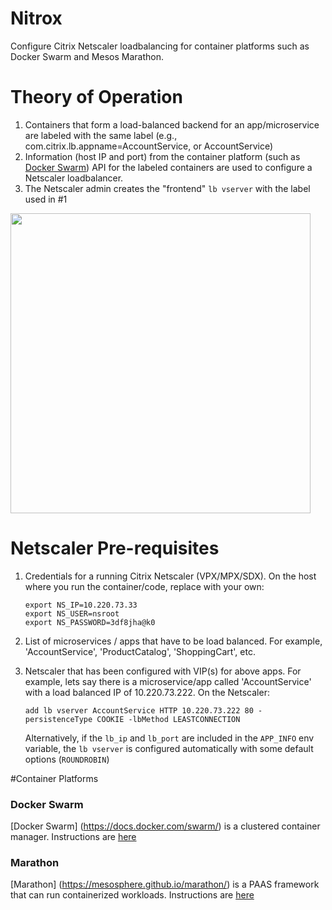 # Nitrox
Configure Citrix Netscaler loadbalancing for container platforms such as Docker Swarm and Mesos Marathon. 

# Theory of Operation
1. Containers that form a load-balanced backend for an app/microservice are labeled with the same label (e.g., com.citrix.lb.appname=AccountService, or AccountService)
2. Information (host IP and port) from the container platform (such as  [Docker Swarm](https://docs.docker.com/swarm/)) API for the labeled containers are used to configure a Netscaler loadbalancer.
3. The Netscaler admin creates the "frontend" `lb vserver` with the label used in #1

<img src="https://github.com/chiradeep/nitrox/blob/master/nitrox.png" width="480"/>

# Netscaler Pre-requisites

1. Credentials for a running Citrix Netscaler (VPX/MPX/SDX). On the host where you run the container/code, replace with your own:

   ````
   export NS_IP=10.220.73.33
   export NS_USER=nsroot
   export NS_PASSWORD=3df8jha@k0
   ````

2. List of microservices / apps that have to be load balanced. For example, 'AccountService', 'ProductCatalog', 'ShoppingCart', etc.
3. Netscaler that has been configured with VIP(s) for above apps. For example, lets say there is a microservice/app called 'AccountService' with a load balanced IP of 10.220.73.222. On the Netscaler:

    ```
    add lb vserver AccountService HTTP 10.220.73.222 80 -persistenceType COOKIE -lbMethod LEASTCONNECTION
    ```
    
    Alternatively, if the `lb_ip` and `lb_port` are included in the `APP_INFO` env variable, the `lb vserver` is configured automatically with some default options (`ROUNDROBIN`)

#Container Platforms

### Docker Swarm
[Docker Swarm] (https://docs.docker.com/swarm/) is a clustered container manager. Instructions are [here](https://github.com/chiradeep/nitrox/blob/master/swarm/README.md)

### Marathon
[Marathon] (https://mesosphere.github.io/marathon/) is a PAAS framework that can run containerized workloads. Instructions are [here](https://github.com/chiradeep/nitrox/blob/master/marathon/README.md)

